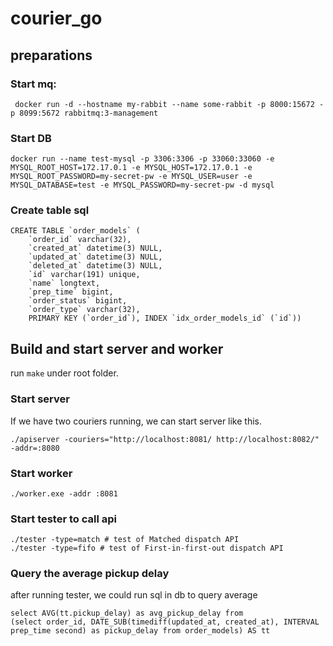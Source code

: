 # courier_go

## preparations

### Start mq:

```
 docker run -d --hostname my-rabbit --name some-rabbit -p 8000:15672 -p 8099:5672 rabbitmq:3-management
```

### Start DB

```
docker run --name test-mysql -p 3306:3306 -p 33060:33060 -e MYSQL_ROOT_HOST=172.17.0.1 -e MYSQL_HOST=172.17.0.1 -e MYSQL_ROOT_PASSWORD=my-secret-pw -e MYSQL_USER=user -e MYSQL_DATABASE=test -e MYSQL_PASSWORD=my-secret-pw -d mysql
```

### Create table sql

```
CREATE TABLE `order_models` (
    `order_id` varchar(32),
    `created_at` datetime(3) NULL,
    `updated_at` datetime(3) NULL,
    `deleted_at` datetime(3) NULL,
    `id` varchar(191) unique,
    `name` longtext,
    `prep_time` bigint,
    `order_status` bigint,
    `order_type` varchar(32),
    PRIMARY KEY (`order_id`), INDEX `idx_order_models_id` (`id`))
```

## Build and start server and worker

run ``make`` under root folder.

### Start server
If we have two couriers running, we can start server like this.
```
./apiserver -couriers="http://localhost:8081/ http://localhost:8082/" -addr=:8080
```

### Start worker
```
./worker.exe -addr :8081
``` 

### Start tester to call api

```
./tester -type=match # test of Matched dispatch API
./tester -type=fifo # test of First-in-first-out​ dispatch API
```

### Query the average pickup delay
after running tester, we could run sql in db to query average
```
select AVG(tt.pickup_delay) as avg_pickup_delay from
(select order_id, DATE_SUB(timediff(updated_at, created_at), INTERVAL prep_time second) as pickup_delay from order_models) AS tt
```
